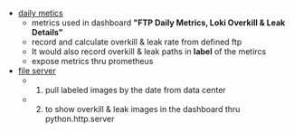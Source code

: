 - [daily metics](./ftp-metrics.yaml)
    - metrics used in dashboard **"FTP Daily Metrics, Loki Overkill & Leak Details"**
    - record and calculate overkill & leak rate from defined ftp
    - It would also record overkill & leak paths in **label** of the metircs
    - expose metrics thru prometheus
- [file server](./file-server.yaml)
    - 1. pull labeled images by the date from data center
    - 2. to show overkill & leak images in the dashboard thru python.http.server